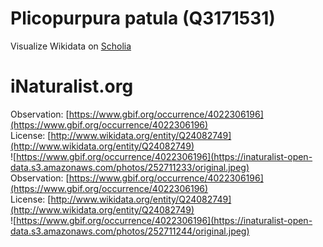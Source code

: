 
Plicopurpura patula (Q3171531)
==============================
  
Visualize Wikidata on [Scholia](https://scholia.toolforge.org/taxon/Q3171531)
# iNaturalist.org
  
Observation: [https://www.gbif.org/occurrence/4022306196](https://www.gbif.org/occurrence/4022306196)  
License: [http://www.wikidata.org/entity/Q24082749](http://www.wikidata.org/entity/Q24082749)  
![https://www.gbif.org/occurrence/4022306196](https://inaturalist-open-data.s3.amazonaws.com/photos/252711233/original.jpeg)  
Observation: [https://www.gbif.org/occurrence/4022306196](https://www.gbif.org/occurrence/4022306196)  
License: [http://www.wikidata.org/entity/Q24082749](http://www.wikidata.org/entity/Q24082749)  
![https://www.gbif.org/occurrence/4022306196](https://inaturalist-open-data.s3.amazonaws.com/photos/252711244/original.jpeg)
